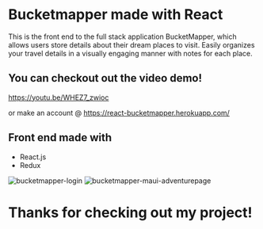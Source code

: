 # Bucketmapper made with React

This is the front end to the full stack application BucketMapper, which allows users store details about their dream places to visit. Easily organizes your travel details in a visually engaging manner with notes for each place.

## You can checkout out the video demo!

https://youtu.be/WHEZ7_zwioc

or make an account @ https://react-bucketmapper.herokuapp.com/

## Front end made with

* React.js
* Redux

![bucketmapper-login](https://user-images.githubusercontent.com/24365319/35661142-0bccd0e2-06c5-11e8-8f0f-5746618b2f6a.png)
![bucketmapper-maui-adventurepage](https://user-images.githubusercontent.com/24365319/35661138-08408752-06c5-11e8-9d05-c8efa5b21b26.png)

# Thanks for checking out my project!
